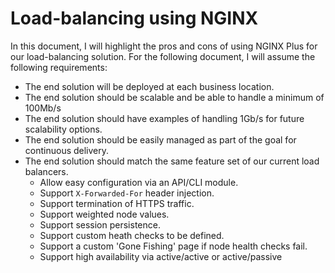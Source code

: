 # Load-balancing using NGINX

In this document, I will highlight the pros and cons of using NGINX Plus for our load-balancing solution. For the following document, I will assume the following requirements:

- The end solution will be deployed at each business location.
- The end solution should be scalable and be able to handle a minimum of 100Mb/s
- The end solution should have examples of handling 1Gb/s for future scalability options.
- The end solution should be easily managed as part of the goal for continuous delivery.
- The end solution should match the same feature set of our current load balancers.
  - Allow easy configuration via an API/CLI module.
  - Support `X-Forwarded-For` header injection.
  - Support termination of HTTPS traffic.
  - Support weighted node values.
  - Support session persistence.
  - Support custom heath checks to be defined.
  - Support a custom 'Gone Fishing' page if node health checks fail.
  - Support high availability via active/active or active/passive
